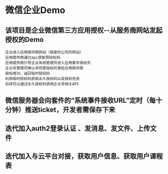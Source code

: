 # 微信企业Demo
## 该项目是企业微信第三方应用授权--从服务商网站发起授权的Demo
    企业进入应用提供商网站（就是你公司的网站）
    应用提供商通过api获取预授权码
    应用提供商引导企业系统管理员进入应用套件授权页
    企业号管理员确认并同意授权托管给应用提供商
    授权成功，返回临时授权码
    利用临时授权码获取永久授权码以及授权信息
    后续可以通过永久授权码调用企业号相关API

## 微信服务器会向套件的“系统事件接收URL”定时（每十分钟）推送ticket，开发者需保存下来

## 迭代加入auth2登录认证 、发消息、发文件、上传文件

## 迭代加入与云平台对接，获取用户信息、获取用户课程表

